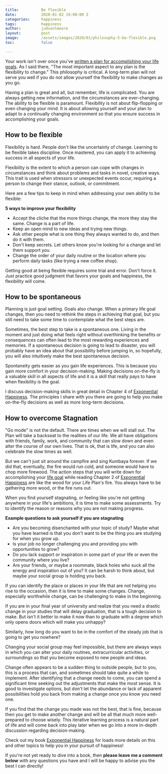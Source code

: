 ```yaml
---
title:			Be flexible
date:			2020-01-02 19:00:00 Z
categories:		happiness
tags:			happiness
author:			judsonlmoore
layout:			post
image:			/assets/images/2020/01/philosophy-5-be-flexible.png
toc:			false

---
```


Your work isn't over once you've [written a plan for accomplishing your life goals](/the-fourth-philosophy-a-bad-plan-is-better-than-no-plan/). As I said there, "The most important aspect to any plan is the flexibility to change." This philosophy is critical. A long-term plan will not serve you well if you do not allow yourself the flexibility to make changes as you go. 

Having a plan is great and all, but remember, life is complicated. You are always getting new information, and the circumstances are ever-changing. The ability to be flexible is paramount. Flexibility is not about flip-flopping or even changing your mind. It is about allowing yourself and your plan to adapt to a continually changing environment so that you ensure success in accomplishing your goals.

## How to be flexible 

Flexibility is hard. People don't like the uncertainty of change. Learning to be flexible takes discipline. Once mastered, you can apply it to achieving success in all aspects of your life.

Flexibility is the extent to which a person can cope with changes in circumstances and think about problems and tasks in novel, creative ways. This trait is used when stressors or unexpected events occur, requiring a person to change their stance, outlook, or commitment. 

Here are a few tips to keep in mind when addressing your own ability to be flexible: 

**5 ways to improve your flexibility**
- Accept the cliche that the more things change, the more they stay the same. Change is a part of life.
- Keep an open mind to new ideas and trying new things.
- Ask other people what is one thing they always wanted to do, and then do it with them.
- Don't keep secrets. Let others know you're looking for a change and let them support you.
- Change the order of your daily routine or the location where you perform daily tasks (like trying a new coffee shop).

Getting good at being flexible requires some trial and error. Don't force it. Just practice good judgment that favors your goals and happiness, the flexibility will come.

## How to be spontaneous 

Planning is just goal setting. Goals also change. When a primary life goal changes, then you need to rethink the steps in achieving that goal, but you still need to take some time to contemplate what the best steps are. 

Sometimes, the best step to take is a spontaneous one. Living in the moment and just doing what feels right without overthinking the benefits or consequences can often lead to the most rewarding experiences and memories. If a spontaneous decision is going to lead to disaster, you will probably have an idea about that possibility before jumping in, so hopefully, you will also intuitively make the best spontaneous decision. 

Spontaneity gets easier as you gain life experiences. This is because you gain more comfort in your decision-making. Making decisions on-the-fly is a valuable skill in all aspects of life and it is a skill that really pays to have when flexibility is the goal. 

I discuss decision-making skills in great detail in Chapter 4 of [Exponential Happiness](/book/). The principles I share with you there are going to help you make on-the-fly decisions as well as more long-term decisions.

## How to overcome Stagnation 

"Go mode" is not the default. There are times when we will stall out. The Plan will take a backseat to the realities of our life. We all have obligations with friends, family, work, and community that can slow down and even alter the course of our own lives. That is ok, that is life, and you can also celebrate the slow times as well. 

But we can't just sit around the campfire and sing Kumbaya forever. If we did that, eventually, the fire would run cold, and someone would have to chop more firewood. The action steps that you will write down for accomplishing your [life goal](/life-goals-exercise/) while reading Chapter 2 of [Exponential Happiness](/book/) are like the wood for your Life Plan's fire. You always have to be gathering more wood, or the fire runs out.

When you find yourself stagnating, or feeling like you're not getting anywhere in your life's ambitions, it is time to make some assessments. Try to identify the reason or reasons why you are not making progress. 

**Example questions to ask yourself if you are stagnating**
- Are you becoming disenchanted with your topic of study? Maybe what you have learned is that you don't want to be the thing you are studying for when you grow up. 
- Is your job no longer challenging you and providing you with opportunities to grow? 
- Do you lack support or inspiration in some part of your life or even the community where you live? 
- Are your friends, or maybe a roommate, black holes who suck all the energy and inspiration out of you? It can be harsh to think about, but maybe your social group is holding you back. 

If you can identify the place or places in your life that are not helping you rise to the occasion, then it is time to make some changes. Change, especially worthwhile change, can be challenging to make in the beginning.

If you are in your final year of university and realize that you need a drastic change in your studies that will delay graduation, that is a tough decision to make. But isn't it better to make it now than to graduate with a degree which only opens doors which will make you unhappy? 

Similarly, how long do you want to be in the comfort of the steady job that is going to get you nowhere? 

Changing your social group may feel impossible, but there are always ways in which you can alter your daily routines, extracurricular activities, or surroundings so that you become exposed to new people and ideas.

Change often appears to be a sudden thing to outside people, but to you, this is a process that can, and sometimes should take quite a while to implement. After identifying that a change needs to come, you can spend a significant time seeking out the adjustments that make the most sense. It is good to investigate options, but don't let the abundance or lack of apparent possibilities hold you back from making a change once you know you need one. 

If you find that the change you made was not the best, that is fine, because then you get to make another change and will be all that much more well-prepared to choose wisely. This iterative learning process is a natural part of life and will come back into play later when we go into a more in-depth discussion regarding decision-making. 

Check out my book [Exponential Happiness](/book/) for loads more details on this and other topics to help you in your pursuit of happiness! 

If you're not yet ready to dive into a book, then **please leave me a comment below** with any questions you have and I will be happy to advise you the best I can directly! 